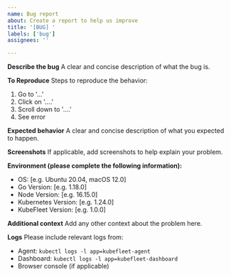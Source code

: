 ```yaml
---
name: Bug report
about: Create a report to help us improve
title: '[BUG] '
labels: ['bug']
assignees: ''

---
```


**Describe the bug**
A clear and concise description of what the bug is.

**To Reproduce**
Steps to reproduce the behavior:
1. Go to '...'
2. Click on '....'
3. Scroll down to '....'
4. See error

**Expected behavior**
A clear and concise description of what you expected to happen.

**Screenshots**
If applicable, add screenshots to help explain your problem.

**Environment (please complete the following information):**
 - OS: [e.g. Ubuntu 20.04, macOS 12.0]
 - Go Version: [e.g. 1.18.0]
 - Node Version: [e.g. 16.15.0]
 - Kubernetes Version: [e.g. 1.24.0]
 - KubeFleet Version: [e.g. 1.0.0]

**Additional context**
Add any other context about the problem here.

**Logs**
Please include relevant logs from:
- Agent: `kubectl logs -l app=kubefleet-agent`
- Dashboard: `kubectl logs -l app=kubefleet-dashboard`
- Browser console (if applicable) 